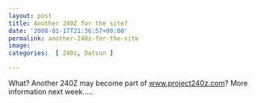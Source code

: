 ```yaml
---
layout: post
title: Another 240Z for the site?
date: '2008-01-17T21:36:57+00:00'
permalink: another-240z-for-the-site
image: 
categories:  [ 240z, Datsun ]

---
```

What? Another 240Z may become part of www.project240z.com? More information next week.....





